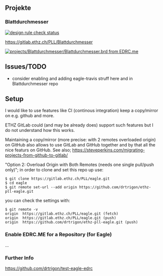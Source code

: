 ## Projekte
### Blattdurchmesser
[![design rule check status](https://edrc.me/api/v1/user/drtrigon/project/ethz-pll-eagle/img/status.svg)](https://edrc.me/g/drtrigon/ethz-pll-eagle)

https://gitlab.ethz.ch/PLL/Blattdurchmesser

[![projects/Blattdurchmesser/Blattdurchmesser.brd from EDRC.me](https://edrc.me/api/v1/user/drtrigon/project/ethz-pll-eagle/img/file/projects%2FBlattdurchmesser%2FBlattdurchmesser.png?ref=refs%2Fheads%2Fmaster)](https://edrc.me/g/drtrigon/ethz-pll-eagle)

## Issues/TODO
* consider enabling and adding eagle-travis struff here and in Blattdurchmesser repo

## Setup

I would like to use features like CI (continous integration) keep a copy/mirror on e.g. github and more.

ETHZ GitLab could (and may be already does) support such features but I do not understand how this works.

Maintaining a copy/mirror (more precise: with 2 remotes overloaded origin) on GitHub also allows
to use GitLab and GitHub together and by that all the nice featurs on GitHub.
See also; https://steveperkins.com/migrating-projects-from-github-to-gitlab/

"Option 2: Overload Origin with Both Remotes (needs one single pull/push only)"; in order to clone
and set this repo up use:
```
$ git clone https://gitlab.ethz.ch/PLL/eagle.git
$ cd eagle
$ git remote set-url --add origin https://github.com/drtrigon/ethz-pll-eagle.git
```
you can check the settings with:
```
$ git remote -v
origin  https://gitlab.ethz.ch/PLL/eagle.git (fetch)
origin  https://gitlab.ethz.ch/PLL/eagle.git (push)
origin  https://github.com/drtrigon/ethz-pll-eagle.git (push)
```

### Enable EDRC.ME for a Repository (for Eagle)
...

### Further Info
https://github.com/drtrigon/test-eagle-edrc
